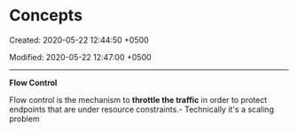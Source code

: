 # Concepts

Created: 2020-05-22 12:44:50 +0500

Modified: 2020-05-22 12:47:00 +0500

---

**Flow Control**

Flow control is the mechanism to **throttle the traffic** in order to protect endpoints that are under resource constraints.-   Technically it's a scaling problem

